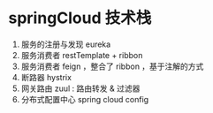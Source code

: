 # springCloud 技术栈 #
1. 服务的注册与发现 eureka
2. 服务消费者 restTemplate + ribbon
3. 服务消费者 feign ，整合了 ribbon ，基于注解的方式
4. 断路器 hystrix
5. 网关路由 zuul : 路由转发 & 过滤器
6. 分布式配置中心 spring cloud config